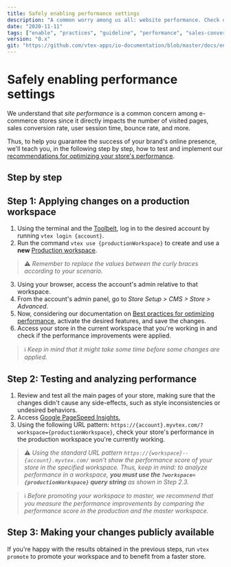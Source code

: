 ```yaml
---
title: Safely enabling performance settings
description: "A common worry among us all: website performance. Check out how to how to safely enable performance settings in your store and benefit from a fast store."
date: "2020-11-11"
tags: ["enable", "practices", "guideline", "performance", "sales-conversion", "site"]
version: "0.x"
git: "https://github.com/vtex-apps/io-documentation/blob/master/docs/en/Recipes/store-management/safely-enabling-performance-settings.md"
---
```


# Safely enabling performance settings

We understand that *site performance* is a common concern among e-commerce stores since it directly impacts the number of visited pages, sales conversion rate, user session time, bounce rate, and more.

Thus, to help you guarantee the success of your brand's online presence, we'll teach you, in the following step by step, how to test and implement our [recommendations for optimizing your store's performance](https://vtex.io/docs/recipes/store-management/best-practices-for-optimizing-performance).

## Step by step

## Step 1: Applying changes on a production workspace

1. Using the terminal and the [Toolbelt](https://vtex.io/docs/recipes/development/vtex-io-cli-installation-and-command-reference/), log in to the desired account by running `vtex login {account}`.
2. Run the command `vtex use {productionWorkspace}` to create and use a **new** [Production workspace](https://vtex.io/docs/concepts/workspace/).

> ⚠️ *Remember to replace the values between the curly braces according to your scenario.*

3. Using your browser, access the account's admin relative to that workspace.
4. From the account's admin panel, go to _Store Setup > CMS > Store > Advanced_.
5. Now, considering our documentation on [Best practices for optimizing performance](https://vtex.io/docs/recipes/store-management/best-practices-for-optimizing-performance), activate the desired features, and save the changes.
6. Access your store in the current workspace that you're working in and check if the performance improvements were applied.

> ℹ️ *Keep in mind that it might take some time before some changes are applied.*

## Step 2: Testing and analyzing performance

1. Review and test all the main pages of your store, making sure that the changes didn't cause any side-effects, such as style inconsistencies or undesired behaviors.
2. Access [Google PageSpeed Insights.](https://developers.google.com/speed/pagespeed/insights)
3. Using the following URL pattern: `https://{account}.myvtex.com/?workspace={productionWorkspace}`, check your store's performance in the production workspace you're currently working.

> ⚠️ *Using the standard URL pattern `https://{workspace}--{account}.myvtex.com/` won't show the performance score of your store in the specified workspace. Thus, keep in mind: to analyze performance in a workspace, **you must use the `?workspace={productionWorkspace}` query string** as shown in Step 2.3.*

> ℹ️ *Before promoting your workspace to master, we recommend that you measure the performance improvements by comparing the performance score in the production and the master workspace.*

## Step 3: Making your changes publicly available 

If you're happy with the results obtained in the previous steps, run `vtex promote` to promote your workspace and to benefit from a faster store.
